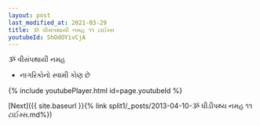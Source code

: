 ```yaml
---
layout: post
last_modified_at: 2021-03-29
title: ૐ વીસંપથાયી નમહ ૧૧ ટાઈમ્સ
youtubeId: ShOdOYivCjA
---
```

 
 
 ૐ વીસંપથાયી નમહ  
 
 -  નાગરિકોનો સ્વામી કોણ છે 
 
  
 
  
 
 
 
 
 
 


{% include youtubePlayer.html id=page.youtubeId %}
 
[Next]({{ site.baseurl }}{% link  split1/_posts/2013-04-10-ૐ ધીડીપથ્ય નમહ ૧૧ ટાઈમ્સ.md%})
 
